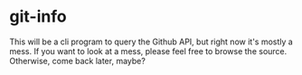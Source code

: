 # git-info
This will be a cli program to query the Github API, but right now it's mostly a mess. If you want to look at a mess, please feel free to browse the source. Otherwise, come back later, maybe?
